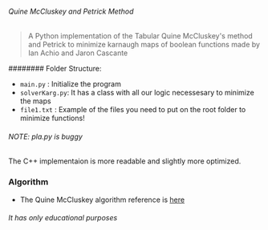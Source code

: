 ###### Quine McCluskey and Petrick Method
> A Python implementation of the Tabular Quine McCluskey's method and Petrick to
minimize karnaugh maps of boolean functions made by Ian Achio and Jaron Cascante

######## Folder Structure:
- `main.py` : Initialize the program
- `solverKarg.py`: It has a class with all our logic necessesary to minimize the maps
- `file1.txt` : Example of the files you need to put on the root folder to minimize functions!

###### NOTE: pla.py is buggy
The C++ implementaion is more readable and slightly more optimized.

### Algorithm
- The Quine McCluskey algorithm reference is [here](https://www.tutorialspoint.com/digital_circuits/digital_circuits_quine_mccluskey_tabular_method.htm)

###### It has only educational purposes